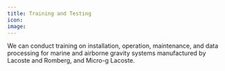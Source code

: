```yaml
---
title: Training and Testing
icon: 
image:
---
```


We can conduct training on installation, operation, maintenance, and data processing for marine and airborne gravity 
systems manufactured by Lacoste and Romberg, and Micro-g Lacoste.